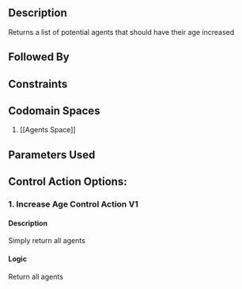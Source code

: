 ## Description

Returns a list of potential agents that should have their age increased
## Followed By

## Constraints
## Codomain Spaces
1. [[Agents Space]]

## Parameters Used

## Control Action Options:
### 1. Increase Age Control Action V1
#### Description
Simply return all agents
#### Logic
Return all agents

